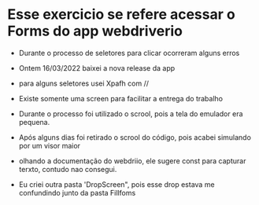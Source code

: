 # Esse exercicio se refere acessar o Forms do app webdriverio

* Durante o processo de seletores para clicar ocorreram alguns erros

* Ontem 16/03/2022 baixei a nova release da app

* para alguns seletores usei Xpafh com //

* Existe somente uma screen para facilitar a entrega do trabalho

* Durante o processo foi utilizado o scrool, pois a tela do emulador era pequena.

* Após alguns dias foi retirado o scrool do código, pois acabei simulando por um visor maior

* olhando a documentação do webdriio, ele sugere const para capturar terxto, contudo nao consegui.

* Eu criei outra pasta 'DropScreen", pois esse drop estava me confundindo junto da pasta Fillfoms